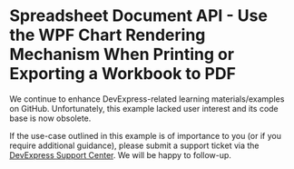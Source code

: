 
# Spreadsheet Document API - Use the WPF Chart Rendering Mechanism When Printing or Exporting a Workbook to PDF

We continue to enhance DevExpress-related learning materials/examples on GitHub. Unfortunately, this example lacked user interest and its code base is now obsolete.

If the use-case outlined in this example is of importance to you (or if you require additional guidance), please submit a support ticket via the [DevExpress Support Center](https://supportcenter.devexpress.com/ticket/create?followUpTo=T603465). We will be happy to follow-up.
